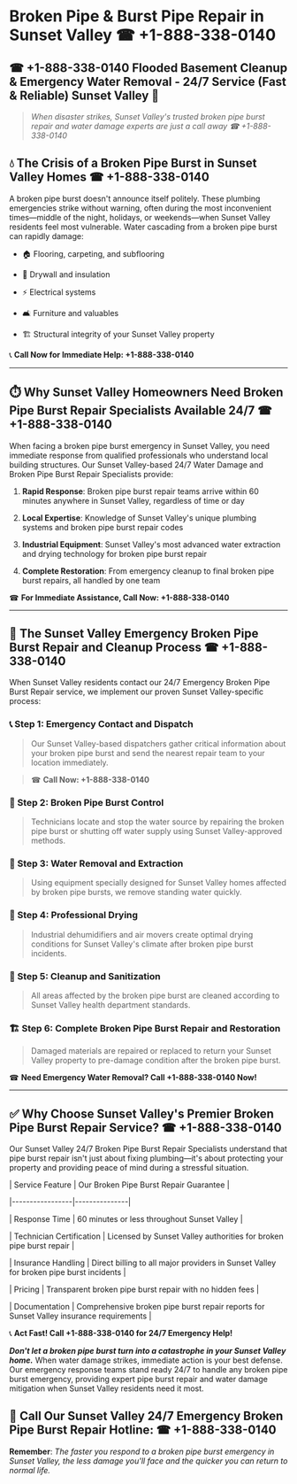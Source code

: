# Broken Pipe & Burst Pipe Repair in Sunset Valley ☎ +1-888-338-0140  
## ☎ +1-888-338-0140 Flooded Basement Cleanup & Emergency Water Removal - 24/7 Service (Fast & Reliable) Sunset Valley 🚨  

> *When disaster strikes, Sunset Valley's trusted broken pipe burst repair and water damage experts are just a call away ☎ +1-888-338-0140*  

## 💧 The Crisis of a Broken Pipe Burst in Sunset Valley Homes ☎ +1-888-338-0140  

A broken pipe burst doesn't announce itself politely. These plumbing emergencies strike without warning, often during the most inconvenient times—middle of the night, holidays, or weekends—when Sunset Valley residents feel most vulnerable. Water cascading from a broken pipe burst can rapidly damage:  

* 🏠 Flooring, carpeting, and subflooring  
* 🧱 Drywall and insulation  
* ⚡ Electrical systems  
* 🛋️ Furniture and valuables  
* 🏗️ Structural integrity of your Sunset Valley property  

📞 **Call Now for Immediate Help: +1-888-338-0140**  

---  

## ⏱️ Why Sunset Valley Homeowners Need Broken Pipe Burst Repair Specialists Available 24/7 ☎ +1-888-338-0140  

When facing a broken pipe burst emergency in Sunset Valley, you need immediate response from qualified professionals who understand local building structures. Our Sunset Valley-based 24/7 Water Damage and Broken Pipe Burst Repair Specialists provide:  

1. **Rapid Response**: Broken pipe burst repair teams arrive within 60 minutes anywhere in Sunset Valley, regardless of time or day  
2. **Local Expertise**: Knowledge of Sunset Valley's unique plumbing systems and broken pipe burst repair codes  
3. **Industrial Equipment**: Sunset Valley's most advanced water extraction and drying technology for broken pipe burst repair  
4. **Complete Restoration**: From emergency cleanup to final broken pipe burst repairs, all handled by one team  

☎ **For Immediate Assistance, Call Now: +1-888-338-0140**  

---  

## 🔧 The Sunset Valley Emergency Broken Pipe Burst Repair and Cleanup Process ☎ +1-888-338-0140  

When Sunset Valley residents contact our 24/7 Emergency Broken Pipe Burst Repair service, we implement our proven Sunset Valley-specific process:  

### 📞 Step 1: Emergency Contact and Dispatch  
> Our Sunset Valley-based dispatchers gather critical information about your broken pipe burst and send the nearest repair team to your location immediately.  
> ☎ **Call Now: +1-888-338-0140**  

### 🚿 Step 2: Broken Pipe Burst Control  
> Technicians locate and stop the water source by repairing the broken pipe burst or shutting off water supply using Sunset Valley-approved methods.  

### 🌊 Step 3: Water Removal and Extraction  
> Using equipment specially designed for Sunset Valley homes affected by broken pipe bursts, we remove standing water quickly.  

### 💨 Step 4: Professional Drying  
> Industrial dehumidifiers and air movers create optimal drying conditions for Sunset Valley's climate after broken pipe burst incidents.  

### 🧼 Step 5: Cleanup and Sanitization  
> All areas affected by the broken pipe burst are cleaned according to Sunset Valley health department standards.  

### 🏗️ Step 6: Complete Broken Pipe Burst Repair and Restoration  
> Damaged materials are repaired or replaced to return your Sunset Valley property to pre-damage condition after the broken pipe burst.  

☎ **Need Emergency Water Removal? Call +1-888-338-0140 Now!**  

---  

## ✅ Why Choose Sunset Valley's Premier Broken Pipe Burst Repair Service? ☎ +1-888-338-0140  

Our Sunset Valley 24/7 Broken Pipe Burst Repair Specialists understand that pipe burst repair isn't just about fixing plumbing—it's about protecting your property and providing peace of mind during a stressful situation.  

| Service Feature | Our Broken Pipe Burst Repair Guarantee |  
|-----------------|---------------|  
| Response Time | 60 minutes or less throughout Sunset Valley |  
| Technician Certification | Licensed by Sunset Valley authorities for broken pipe burst repair |  
| Insurance Handling | Direct billing to all major providers in Sunset Valley for broken pipe burst incidents |  
| Pricing | Transparent broken pipe burst repair with no hidden fees |  
| Documentation | Comprehensive broken pipe burst repair reports for Sunset Valley insurance requirements |  

📞 **Act Fast! Call +1-888-338-0140 for 24/7 Emergency Help!**  

***Don't let a broken pipe burst turn into a catastrophe in your Sunset Valley home.*** When water damage strikes, immediate action is your best defense. Our emergency response teams stand ready 24/7 to handle any broken pipe burst emergency, providing expert pipe burst repair and water damage mitigation when Sunset Valley residents need it most.  

## 📱 Call Our Sunset Valley 24/7 Emergency Broken Pipe Burst Repair Hotline: ☎ +1-888-338-0140  

**Remember**: *The faster you respond to a broken pipe burst emergency in Sunset Valley, the less damage you'll face and the quicker you can return to normal life.*